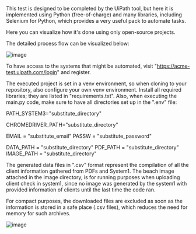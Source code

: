 
This test is designed to be completed by the UiPath tool, but here it is implemented using Python (free-of-charge) and many libraries, including Selenium for Python, which provides a very useful pack to automate tasks.

Here you can visualize how it's done using only open-source projects.

The detailed process flow can be visualized below:

![image](https://github.com/JordanComputac/teste-sbk/assets/122910793/1a930ea4-b594-410e-a2cb-0db83e1b2f9b)

To have access to the systems that might be automated, visit "https://acme-test.uipath.com/login" and register.

The executed project is set in a venv environment, so when cloning to your repository, also configure your own venv environment.
Install all required libraries; they are listed in "requirements.txt".
Also, when executing the main.py code, make sure to have all directories set up in the ".env" file:

PATH_SYSTEM3="substitute_directory"

CHROMEDRIVER_PATH="substitute_directory"

EMAIL = "substitute_email"
PASSW = "substitute_password"

DATA_PATH = "substitute_directory"
PDF_PATH = "substitute_directory"
IMAGE_PATH = "substitute_directory"

The generated data files in ".csv" format represent the compilation of all the client information gathered from PDFs and System1.
The beach image attached in the image directory, is for running purposes when uploading client check in system1, since no image was generated by the system1 with provided information of clients until the last time the code ran.

For compact purposes, the downloaded files are excluded as soon as the information is stored in a safe place (.csv files), which reduces the need for memory for such archives.


![image](https://github.com/JordanComputac/teste-sbk/assets/122910793/9271c990-51f2-4f23-a78a-4deb1f73cd0e)


